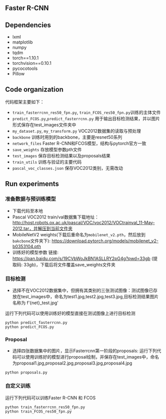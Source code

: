 ## Faster R-CNN

## Dependencies
* lxml
* matplotlib
* numpy
* tqdm
* torch==1.10.1
* torchvision==0.10.1
* pycocotools
* Pillow

## Code organization
代码框架主要如下：

* `train_fasterrcnn_res50_fpn.py`, `train_FCOS_res50_fpn.py`训练的主体文件
* `predict_FCOS.py`,`predict_fasterrcnn.py` 用于输出目标检测结果，并以图片形式保存在test_images文件夹中
* `my_dataset.py`, `my_transform.py` VOC2012数据集的读取与预处理
* `backbone` 训练时用到的backbone，主要是resnet50系列
* `network_files` Faster R-CNN和FCOS模型，结构与pytorch官方一致
* `save_weights` 存放模型参数pth文件
* `test_images` 保存目标检测结果以及proposals结果
* `train_utils` 训练与验证的主要代码
* `pascal_voc_classes.json` 保存VOC2012类别，无需改动


## Run experiments
### 准备数据与预训练模型
* 下载代码至本地 
* Pascal VOC2012 train/val数据集下载地址：http://host.robots.ox.ac.uk/pascal/VOC/voc2012/VOCtrainval_11-May-2012.tar，并解压到当前文件夹
* MobileNetV2 weights(下载后重命名为`mobilenet_v2.pth`，然后放到`bakcbone`文件夹下): https://download.pytorch.org/models/mobilenet_v2-b0353104.pth
* 训练好的模型参数 链接: https://pan.baidu.com/s/19CVbWoJkBN1ASLLRY2pG4g?pwd=33gb (提取码: 33gb)，下载后将文件覆盖save_weights文件夹

### 目标检测
* 选择不在VOC2012数据集中，但拥有其类别的三张测试图像：测试图像已存放在test_images中，命名为test1.jpg,test2.jpg,test3.jpg,目标检测结果图片名称为 f'{net}_test.jpg'

运行下列代码可以使用训练好的模型直接在测试图像上进行目标检测
```
python predict_fasterrcnn.py
python predict_FCOS.py
```
### Proposal
* 选择四张数据集中的图片，显示Fasterrcnn第一阶段的proposals:
运行下列代码可以使用训练好的模型进行proposal绘制，并保存在test_images中，命名为proposal1.jpg,proposal2.jpg,proposal3.jpg,proposal4.jpg
```
python proposals.py
```

### 自定义训练
运行下列代码可以训练Faster R-CNN 和 FCOS
```
python train_fasterrcnn_res50_fpn.py
python train_FCOS_res50_fpn.py
```



